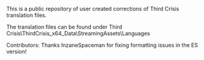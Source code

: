 This is a public repository of user created corrections of Third Crisis translation files.

The translation files can be found under Third Crisis\ThirdCrisis_x64_Data\StreamingAssets\Languages

Contributors:
Thanks InzaneSpaceman for fixing formatting issues in the ES version!